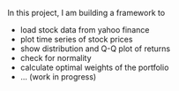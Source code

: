 In this project, I am building a framework to 
<ul>
	<li>load stock data from yahoo finance
	<li>plot time series of stock prices
	<li>show distribution and Q-Q plot of returns
	<li>check for normality
	<li>calculate optimal weights of the portfolio
	<li>... (work in progress)
</ul>
